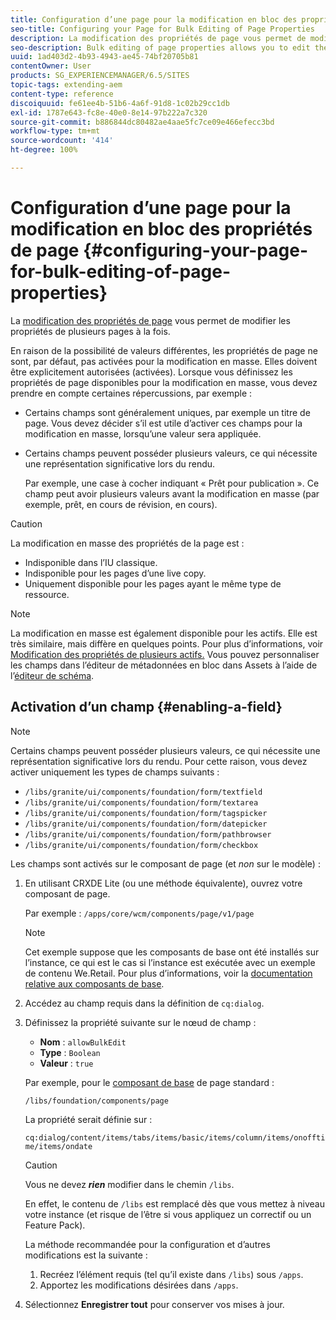 ```yaml
---
title: Configuration d’une page pour la modification en bloc des propriétés de page
seo-title: Configuring your Page for Bulk Editing of Page Properties
description: La modification des propriétés de page vous permet de modifier les propriétés de plusieurs pages à la fois
seo-description: Bulk editing of page properties allows you to edit the properties of multiple pages at once
uuid: 1ad403d2-4b93-4943-ae45-74bf20705b81
contentOwner: User
products: SG_EXPERIENCEMANAGER/6.5/SITES
topic-tags: extending-aem
content-type: reference
discoiquuid: fe61ee4b-51b6-4a6f-91d8-1c02b29cc1db
exl-id: 1787e643-fc8e-40e0-8e14-97b222a7c320
source-git-commit: b886844dc80482ae4aae5fc7ce09e466efecc3bd
workflow-type: tm+mt
source-wordcount: '414'
ht-degree: 100%

---
```


# Configuration d’une page pour la modification en bloc des propriétés de page {#configuring-your-page-for-bulk-editing-of-page-properties}

La [modification des propriétés de page](/help/sites-authoring/editing-page-properties.md#from-the-sites-console-multiple-pages) vous permet de modifier les propriétés de plusieurs pages à la fois.

En raison de la possibilité de valeurs différentes, les propriétés de page ne sont, par défaut, pas activées pour la modification en masse. Elles doivent être explicitement autorisées (activées). Lorsque vous définissez les propriétés de page disponibles pour la modification en masse, vous devez prendre en compte certaines répercussions, par exemple :

* Certains champs sont généralement uniques, par exemple un titre de page. Vous devez décider s’il est utile d’activer ces champs pour la modification en masse, lorsqu’une valeur sera appliquée.
* Certains champs peuvent posséder plusieurs valeurs, ce qui nécessite une représentation significative lors du rendu.

   Par exemple, une case à cocher indiquant « Prêt pour publication ». Ce champ peut avoir plusieurs valeurs avant la modification en masse (par exemple, prêt, en cours de révision, en cours).

>[!CAUTION]
>
>La modification en masse des propriétés de la page est :
>
>* Indisponible dans l’IU classique.
>* Indisponible pour les pages d’une live copy.
>* Uniquement disponible pour les pages ayant le même type de ressource.
>


>[!NOTE]
>
>La modification en masse est également disponible pour les actifs. Elle est très similaire, mais diffère en quelques points. Pour plus d’informations, voir [Modification des propriétés de plusieurs actifs.](/help/assets/metadata.md) Vous pouvez personnaliser les champs dans l’éditeur de métadonnées en bloc dans Assets à l’aide de l’[éditeur de schéma](/help/assets/metadata-schemas.md).

## Activation d’un champ {#enabling-a-field}

>[!NOTE]
>
>Certains champs peuvent posséder plusieurs valeurs, ce qui nécessite une représentation significative lors du rendu. Pour cette raison, vous devez activer uniquement les types de champs suivants :
>
>* `/libs/granite/ui/components/foundation/form/textfield`
>* `/libs/granite/ui/components/foundation/form/textarea`
>* `/libs/granite/ui/components/foundation/form/tagspicker`
>* `/libs/granite/ui/components/foundation/form/datepicker`
>* `/libs/granite/ui/components/foundation/form/pathbrowser`
>* `/libs/granite/ui/components/foundation/form/checkbox`
>


Les champs sont activés sur le composant de page (et *non* sur le modèle) :

1. En utilisant CRXDE Lite (ou une méthode équivalente), ouvrez votre composant de page.

   Par exemple : `/apps/core/wcm/components/page/v1/page`

   >[!NOTE]
   >
   >Cet exemple suppose que les composants de base ont été installés sur l’instance, ce qui est le cas si l’instance est exécutée avec un exemple de contenu We.Retail. Pour plus d’informations, voir la [documentation relative aux composants de base](https://experienceleague.adobe.com/docs/experience-manager-core-components/using/introduction.html?lang=fr).

1. Accédez au champ requis dans la définition de `cq:dialog`.
1. Définissez la propriété suivante sur le nœud de champ :

   * **Nom** : `allowBulkEdit`
   * **Type** : `Boolean`
   * **Valeur** : `true`

   Par exemple, pour le [composant de base](/help/sites-authoring/default-components-foundation.md) de page standard :

   `/libs/foundation/components/page`

   La propriété serait définie sur :

   `cq:dialog/content/items/tabs/items/basic/items/column/items/onofftime/items/ondate`

   >[!CAUTION]
   >
   >Vous ne devez ***rien*** modifier dans le chemin `/libs`.
   >
   >En effet, le contenu de `/libs` est remplacé dès que vous mettez à niveau votre instance (et risque de l’être si vous appliquez un correctif ou un Feature Pack).
   >
   >La méthode recommandée pour la configuration et d’autres modifications est la suivante :
   >
   >    1. Recréez l’élément requis (tel qu’il existe dans `/libs`) sous `/apps`.
   >    1. Apportez les modifications désirées dans `/apps`.


1. Sélectionnez **Enregistrer tout** pour conserver vos mises à jour.
